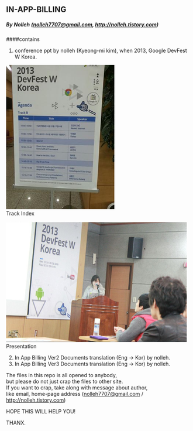 ## IN-APP-BILLING
##### By Nolleh (nolleh7707@gmail.com, http://nolleh.tistory.com)

####contains 

1. conference ppt by nolleh (Kyeong-mi kim), when 2013, Google DevFest W Korea.

![session](./DevFest_W_Korea_2013_session.jpg)  
Track Index

<img src="DevFest_W_Korea_2013_Present.jpg" style="width: 494px; height: 329px"/>
Presentation

2. In App Billing Ver2 Documents translation (Eng -> Kor) by nolleh.
3. In App Billing Ver3 Documents translation (Eng -> Kor) by nolleh. 

The files in this repo is all opened to anybody,  
but please do not just crap the files to other site.  
If you want to crap, take along with message about author,  
like email, home-page address (nolleh7707@gmail.com / http://nolleh.tistory.com)

HOPE THIS WILL HELP YOU! 

THANX.
